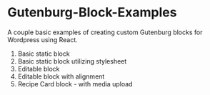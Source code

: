 # Gutenburg-Block-Examples

A couple basic examples of creating custom Gutenburg blocks for Wordpress using React.  

1. Basic static block
2. Basic static block utilizing stylesheet
3. Editable block
4. Editable block with alignment
5. Recipe Card block - with media upload
